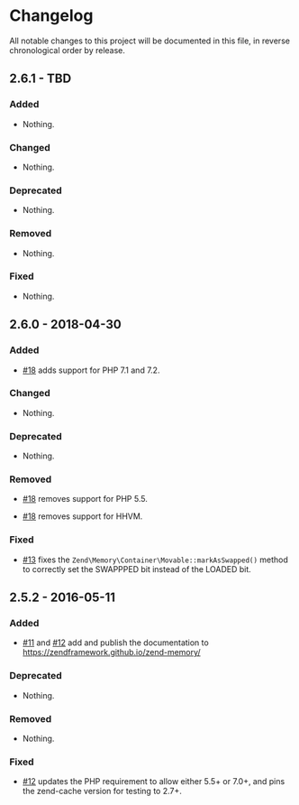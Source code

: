 # Changelog

All notable changes to this project will be documented in this file, in reverse chronological order by release.

## 2.6.1 - TBD

### Added

- Nothing.

### Changed

- Nothing.

### Deprecated

- Nothing.

### Removed

- Nothing.

### Fixed

- Nothing.

## 2.6.0 - 2018-04-30

### Added

- [#18](https://github.com/zendframework/zend-memory/pull/18) adds support for PHP 7.1 and 7.2.

### Changed

- Nothing.

### Deprecated

- Nothing.

### Removed

- [#18](https://github.com/zendframework/zend-memory/pull/18) removes support for PHP 5.5.

- [#18](https://github.com/zendframework/zend-memory/pull/18) removes support for HHVM.

### Fixed

- [#13](https://github.com/zendframework/zend-memory/pull/13) fixes the `Zend\Memory\Container\Movable::markAsSwapped()` method to correctly set
  the SWAPPPED bit instead of the LOADED bit.

## 2.5.2 - 2016-05-11

### Added

- [#11](https://github.com/zendframework/zend-memory/pull/11) and
  [#12](https://github.com/zendframework/zend-memory/pull/12) add and publish
  the documentation to https://zendframework.github.io/zend-memory/

### Deprecated

- Nothing.

### Removed

- Nothing.

### Fixed

- [#12](https://github.com/zendframework/zend-memory/pull/12) updates the
  PHP requirement to allow either 5.5+ or 7.0+, and pins the zend-cache version
  for testing to 2.7+.
